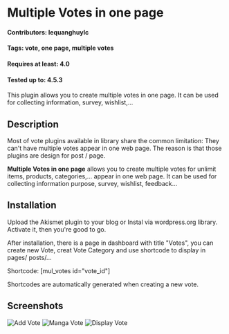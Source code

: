 # Multiple Votes in one page
#### Contributors: lequanghuylc
#### Tags: vote, one page, multiple votes
#### Requires at least: 4.0
#### Tested up to: 4.5.3

This plugin allows you to create multiple votes in one page. It can be used for collecting information, survey, wishlist,... 

## Description
Most of vote plugins available in library share the common limitation: They can\'t have multiple votes appear in one web page. The reason is that those plugins are design for post / page.

__Multiple Votes in one page__ allows you to create multiple votes for unlimit items, products, categories,... appear in one web page. It can be used for collecting information purpose, survey, wishlist, feedback...


## Installation
Upload the Akismet plugin to your blog or Instal via wordpress.org library. Activate it, then you\'re good to go.

After installation, there is a page in dashboard with title \"Votes\", you can create new Vote, creat Vote Category and use shortcode to display in pages/ posts/...

Shortcode:
[mul_votes id=\"vote_id\"]

Shortcodes are automatically generated when creating a new vote.

## Screenshots
![Add Vote](https://s5.postimg.org/gq7a6oefr/image.png)
![Manga Vote](https://s5.postimg.org/6u67718nr/image.png)
![Display Vote](https://s5.postimg.org/af22q9d7b/image.png)